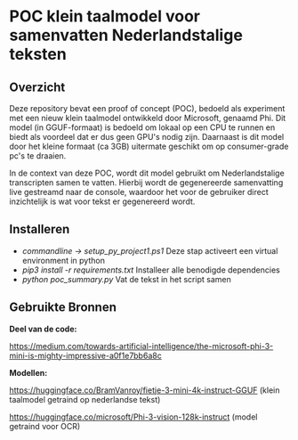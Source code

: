 # POC klein taalmodel voor samenvatten Nederlandstalige teksten

## Overzicht

Deze repository bevat een proof of concept (POC), bedoeld als experiment met een nieuw klein taalmodel ontwikkeld door Microsoft, genaamd Phi. Dit model (in GGUF-formaat) is bedoeld om lokaal op een CPU te runnen en biedt als voordeel dat er dus geen GPU's nodig zijn. Daarnaast is dit model door het kleine formaat (ca 3GB) uitermate geschikt om op consumer-grade pc's te draaien.

In de context van deze POC, wordt dit model gebruikt om Nederlandstalige transcripten samen te vatten. Hierbij wordt de gegenereerde samenvatting live gestreamd naar de console, waardoor het voor de gebruiker direct inzichtelijk is wat voor tekst er gegenereerd wordt.

## Installeren

- *commandline -> setup_py_project1.ps1*
  Deze stap activeert een virtual environment in python
- *pip3 install -r requirements.txt*
  Installeer alle benodigde dependencies
- *python poc_summary.py*
  Vat de tekst in het script samen

## Gebruikte Bronnen

**Deel van de code:**

https://medium.com/towards-artificial-intelligence/the-microsoft-phi-3-mini-is-mighty-impressive-a0f1e7bb6a8c

**Modellen:**

https://huggingface.co/BramVanroy/fietje-3-mini-4k-instruct-GGUF (klein taalmodel getraind op nederlandse tekst)

https://huggingface.co/microsoft/Phi-3-vision-128k-instruct (model getraind voor OCR)
